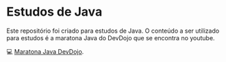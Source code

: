 # Estudos de Java

Este repositório foi criado para estudos de Java.
O conteúdo a ser utilizado para estudos é a maratona Java do DevDojo que se encontra no youtube.

💻 [Maratona Java DevDojo](https://www.youtube.com/playlist?list=PL62G310vn6nFIsOCC0H-C2infYgwm8SWW).
